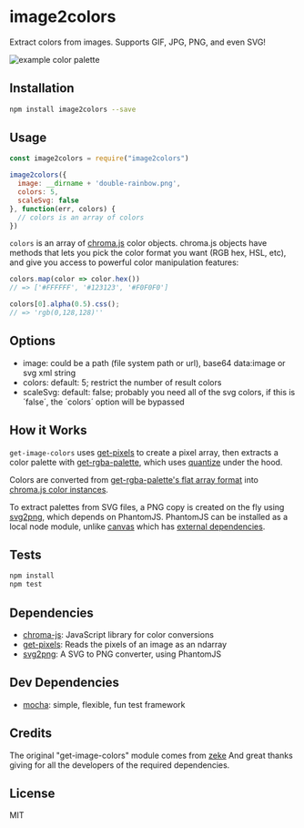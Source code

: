 # image2colors

Extract colors from images. Supports GIF, JPG, PNG, and even SVG!

![example color palette](https://lh3.googleusercontent.com/aygg3azvXF-6uilOc7nS3uKU2UQFasL36pc_kPz-X9tJSAn3d839I32YyVVoD7Yfte52k6MRlh9ZTQroRIlrqqkN9lGWoA5dbZHsmGA_5A4sCvPX2iFa5sqtxOPVAl8uQg5DoEhSlqcdTRB3e58H76D7_5x_CPuj4c9UZ1KIoLQIXRMB0zJ-2PDCI1G_XS1GqH-GxYaSO_VQ6SVKWb5ascQeGi_TJUNbg0iDbiWtD4DEP-We3wEQ23qAE6H1ALDJ1qQXv4cvDfAAS1bpIoHoH9rqBZPVLLs4nCi8srhkFurMZJg7ej1dJwIMMkeLVhW7qb5-FRr5tWkcS9c4EU1-6YA-uuXvmRH5b1f6bjsc1w9G6coIV-6uH3qHDclIfBtbP7Gd4ZmUqMhvrdpqMD9rscl__tIkI-xZW9iPMy8W4Q5m5BmG5eFA16R0x4u0KeWxR_WkD8y3ebiZ2doDJahq8hrqqeokasQNDQ6uIntBwh9hmPsRuQjCagyo-VAcZ2jF4SEt1l3OOfyOrdND2LxQrSIFsMn86sYfb_xTGRGjZasFNO3YTUZBqHpSRTFszCUWMvg1hOdWElggIqDRCSlZhso2RsfCo1XcM-wNQpsXMCAHBnHMMg=w558-h390-no)

## Installation

```sh
npm install image2colors --save
```

## Usage

```js
const image2colors = require("image2colors")

image2colors({
  image: __dirname + 'double-rainbow.png',
  colors: 5,
  scaleSvg: false
}, function(err, colors) {
  // colors is an array of colors
})
```

`colors` is an array of [chroma.js](http://gka.github.io/chroma.js) color objects. chroma.js objects have methods that lets you pick the color format you want (RGB hex, HSL, etc), and give you access to powerful color manipulation features:

```js
colors.map(color => color.hex())
// => ['#FFFFFF', '#123123', '#F0F0F0']

colors[0].alpha(0.5).css();
// => 'rgb(0,128,128)''
```

## Options

- image: could be a path (file system path or url), base64 data:image or svg xml string
- colors: default: 5; restrict the number of result colors
- scaleSvg: default: false; probably you need all of the svg colors, if this is ´false´, the ´colors´ option will be bypassed

## How it Works

`get-image-colors` uses [get-pixels](http://npm.im/get-pixels) to create a pixel array, then extracts a color palette with [get-rgba-palette](http://npm.im/get-rgba-palette), which uses [quantize](http://npm.im/quantize) under the hood.

Colors are converted from [get-rgba-palette's flat array format](https://github.com/mattdesl/get-rgba-palette#palettepixels-count-quality-filter) into [chroma.js color instances](http://gka.github.io/chroma.js/).

To extract palettes from SVG files, a PNG copy is created on the fly using [svg2png](http://npm.im/svg2png), which depends on PhantomJS. PhantomJS can be installed as a local node module, unlike [canvas](http://npm.im/canvas) which has [external dependencies](https://github.com/Automattic/node-canvas#installation).

## Tests

```sh
npm install
npm test
```

## Dependencies

- [chroma-js](https://github.com/gka/chroma.js): JavaScript library for color conversions
- [get-pixels](https://github.com/scijs/get-pixels): Reads the pixels of an image as an ndarray
- [svg2png](https://github.com/domenic/svg2png): A SVG to PNG converter, using PhantomJS

## Dev Dependencies

- [mocha](https://github.com/mochajs/mocha): simple, flexible, fun test framework

## Credits

The original "get-image-colors" module comes from [zeke](https://github.com/zeke/get-image-colors)
And great thanks giving for all the developers of the required dependencies.

## License

MIT

